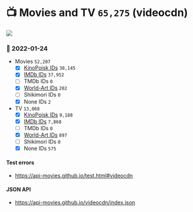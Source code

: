 # :tv: Movies and TV `65,275` (videocdn)

<a href="https://API-Movies.github.io"><img src="https://API-Movies.github.io/banner.png?cache"></a>

### :date: 2022-01-24
- Movies `52,207`
  - [x] <a href="https://API-Movies.github.io/videocdn/movie_kinopoisk_ids.json">KinoPoisk IDs</a> `38,145`
  - [x] <a href="https://API-Movies.github.io/videocdn/movie_imdb_ids.json">IMDb IDs</a> `37,952`
  - [ ] TMDb IDs `0`
  - [x] <a href="https://API-Movies.github.io/videocdn/movie_world_art_ids.json">World-Art IDs</a> `202`
  - [ ] Shikimori IDs `0`
  - [x] None IDs `2`
- TV `13,068`
  - [x] <a href="https://API-Movies.github.io/videocdn/tv_kinopoisk_ids.json">KinoPoisk IDs</a> `9,188`
  - [x] <a href="https://API-Movies.github.io/videocdn/tv_imdb_ids.json">IMDb IDs</a> `7,868`
  - [ ] TMDb IDs `0`
  - [x] <a href="https://API-Movies.github.io/videocdn/tv_world_art_ids.json">World-Art IDs</a> `897`
  - [ ] Shikimori IDs `0`
  - [x] None IDs `575`
#### Test errors
- <a href='https://api-movies.github.io/test.html#videocdn'>https://api-movies.github.io/test.html#videocdn</a>
#### JSON API
- <a href='https://api-movies.github.io/videocdn/index.json'>https://api-movies.github.io/videocdn/index.json</a>
